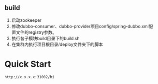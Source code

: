## build
1. 启动zookeeper
2. 修改dubbo-consumer、dubbo-provider项目config/spring-dubbo.xml配置文件的registry参数。
3. 执行各子模块build目录下的build.sh
4. 在集群内执行项目根目录/deploy文件夹下的脚本

# Quick Start
```
http://x.x.x.x:31002/hi
```